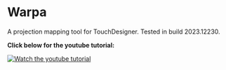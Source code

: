# Warpa
A projection mapping tool for TouchDesigner. Tested in build 2023.12230.

**Click below for the youtube tutorial:**

[![Watch the youtube tutorial](https://img.youtube.com/vi/Ig19XN008Yw/0.jpg)](https://www.youtube.com/watch?v=Ig19XN008Yw)